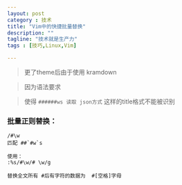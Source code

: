 ```yaml
---
layout: post
category : 技术
title: "Vim中的快捷批量替换"
description: ""
tagline: "技术就是生产力"
tags : [技巧,Linux,Vim]

---
```



> 更了theme后由于使用 kramdown 

> 因为语法要求

> 使得 `######ws 读取 json方式` 这样的title格式不能被识别

### 批量正则替换：

```
/#\w 
匹配 ##`#w`s

使用：
:%s/#\w/# \w/g

替换全文所有 #后有字符的数据为  #[空格]字母

```
